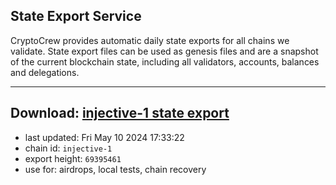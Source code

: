 ## State Export Service
CryptoCrew provides automatic daily state exports for all chains we validate. State export files can be used as genesis files and are a snapshot of the current blockchain state, including all validators, accounts, balances and delegations.

---
**Download: [injective-1 state export](https://dl-eu2.ccvalidators.com/SERVICE/injective/injective-1_export_69395461.json)**
---

- last updated: Fri May 10 2024 17:33:22
- chain id: `injective-1`
- export height: `69395461`
- use for: airdrops, local tests, chain recovery
